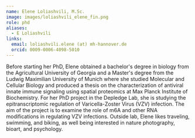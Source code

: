 ```yaml
---
name: Elene Loliashvili, M.Sc.
image: images/loliashvili_elene_fin.png
role: phd
aliases:
  - E Loliashvili
links:
  email: loliashvili.elene (at) mh-hannover.de
  orcid: 0009-0006-4098-5010
---
```


Before starting her PhD, Elene obtained a bachelor's degree in biology from the Agricultural University of Georgia and a Master's degree from the Ludwig Maximilian University of Munich where she studied Molecular and Cellular Biology and produced a thesis on the characterization of antiviral innate immune signaling using spatial proteomics at Max Planck Institute of Biochemistry.
For her PhD project in the Depledge Lab, she is studying the epitranscriptomic regulation of Varicella-Zoster Virus (VZV) infection. The aim of the project is to examine the role of m6A and other RNA modifications in regulating VZV infections.
Outside lab, Elene likes traveling, swimming, and biking, as well being interested in nature photography, bioart, and psychology.